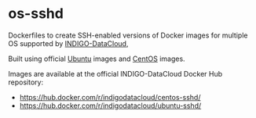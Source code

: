 # os-sshd
Dockerfiles to create SSH-enabled versions of Docker images for multiple OS
supported by [INDIGO-DataCloud](http://www.indigo-datacloud.eu),

Built using official [Ubuntu](https://registry.hub.docker.com/_/ubuntu/) images
and [CentOS](https://registry.hub.docker.com/_/centos/) images.

Images are available at the official INDIGO-DataCloud Docker Hub repository:
* https://hub.docker.com/r/indigodatacloud/centos-sshd/
* https://hub.docker.com/r/indigodatacloud/ubuntu-sshd/
